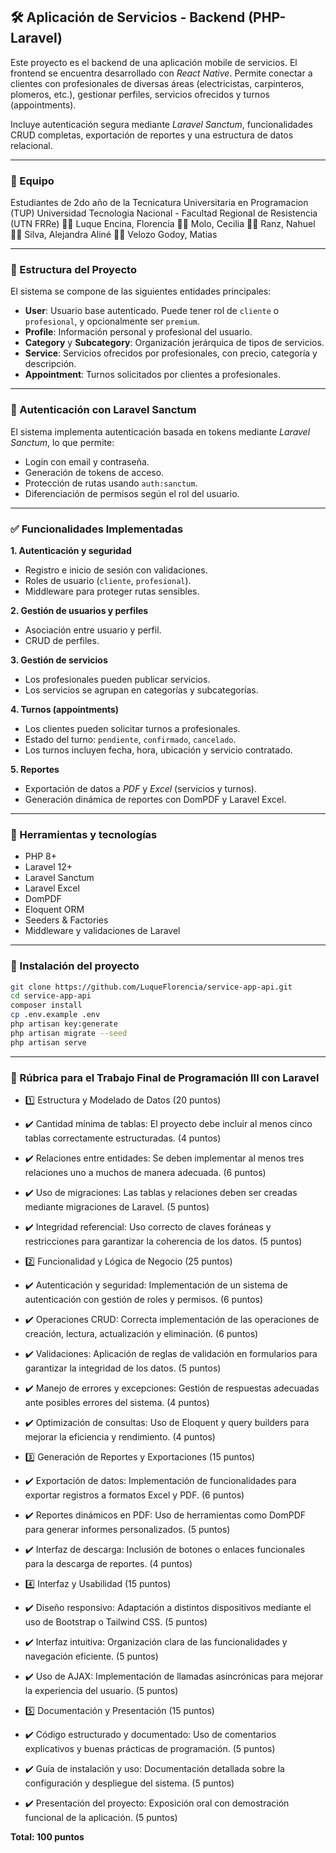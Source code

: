 ## 🛠️ Aplicación de Servicios - Backend (PHP-Laravel)

Este proyecto es el backend de una aplicación mobile de servicios. El frontend se encuentra desarrollado con *React Native*.
Permite conectar a clientes con profesionales de diversas áreas (electricistas, carpinteros, plomeros, etc.), gestionar perfiles, servicios ofrecidos y turnos (appointments).

Incluye autenticación segura mediante *Laravel Sanctum*, funcionalidades CRUD completas, exportación de reportes y una estructura de datos relacional.

---


### 👥 Equipo

Estudiantes de 2do año de la Tecnicatura Universitaria en Programacion (TUP)
Universidad Tecnologia Nacional - Facultad Regional de Resistencia (UTN FRRe)
🧑‍💻 Luque Encina, Florencia
🧑‍💻 Molo, Cecilia
🧑‍💻 Ranz, Nahuel
🧑‍💻 Silva, Alejandra Aliné
🧑‍💻 Velozo Godoy, Matias

---

### 📁 Estructura del Proyecto

El sistema se compone de las siguientes entidades principales:

* **User**: Usuario base autenticado. Puede tener rol de `cliente` o `profesional`, y opcionalmente ser `premium`.
* **Profile**: Información personal y profesional del usuario.
* **Category** y **Subcategory**: Organización jerárquica de tipos de servicios.
* **Service**: Servicios ofrecidos por profesionales, con precio, categoría y descripción.
* **Appointment**: Turnos solicitados por clientes a profesionales.

---

### 🔐 Autenticación con Laravel Sanctum

El sistema implementa autenticación basada en tokens mediante *Laravel Sanctum*, lo que permite:

* Login con email y contraseña.
* Generación de tokens de acceso.
* Protección de rutas usando `auth:sanctum`.
* Diferenciación de permisos según el rol del usuario.

---

### ✅ Funcionalidades Implementadas

**1. Autenticación y seguridad**

* Registro e inicio de sesión con validaciones.
* Roles de usuario (`cliente`, `profesional`).
* Middleware para proteger rutas sensibles.

**2. Gestión de usuarios y perfiles**

* Asociación entre usuario y perfil.
* CRUD de perfiles.

**3. Gestión de servicios**

* Los profesionales pueden publicar servicios.
* Los servicios se agrupan en categorías y subcategorías.

**4. Turnos (appointments)**

* Los clientes pueden solicitar turnos a profesionales.
* Estado del turno: `pendiente`, `confirmado`, `cancelado`.
* Los turnos incluyen fecha, hora, ubicación y servicio contratado.

**5. Reportes**

* Exportación de datos a *PDF* y *Excel* (servicios y turnos).
* Generación dinámica de reportes con DomPDF y Laravel Excel.

---

### 🧪 Herramientas y tecnologías

* PHP 8+
* Laravel 12+
* Laravel Sanctum
* Laravel Excel
* DomPDF
* Eloquent ORM
* Seeders & Factories
* Middleware y validaciones de Laravel

---

### 🚀 Instalación del proyecto

```bash
git clone https://github.com/LuqueFlorencia/service-app-api.git
cd service-app-api
composer install
cp .env.example .env
php artisan key:generate
php artisan migrate --seed
php artisan serve
```

---

### 📌 Rúbrica para el Trabajo Final de Programación III con Laravel
* 1️⃣ Estructura y Modelado de Datos (20 puntos)
* ✔️ Cantidad mínima de tablas: El proyecto debe incluir al menos cinco tablas correctamente estructuradas. (4 puntos)
* ✔️ Relaciones entre entidades: Se deben implementar al menos tres relaciones uno a muchos de manera adecuada. (6 puntos)
* ✔️ Uso de migraciones: Las tablas y relaciones deben ser creadas mediante migraciones de Laravel. (5 puntos)
* ✔️ Integridad referencial: Uso correcto de claves foráneas y restricciones para garantizar la coherencia de los datos. (5 puntos)

* 2️⃣ Funcionalidad y Lógica de Negocio (25 puntos)
* ✔️ Autenticación y seguridad: Implementación de un sistema de autenticación con gestión de roles y permisos. (6 puntos)
* ✔️ Operaciones CRUD: Correcta implementación de las operaciones de creación, lectura, actualización y eliminación. (6 puntos)
* ✔️ Validaciones: Aplicación de reglas de validación en formularios para garantizar la integridad de los datos. (5 puntos)
* ✔️ Manejo de errores y excepciones: Gestión de respuestas adecuadas ante posibles errores del sistema. (4 puntos)
* ✔️ Optimización de consultas: Uso de Eloquent y query builders para mejorar la eficiencia y rendimiento. (4 puntos)

* 3️⃣ Generación de Reportes y Exportaciones (15 puntos)
* ✔️ Exportación de datos: Implementación de funcionalidades para exportar registros a formatos Excel y PDF. (6 puntos)
* ✔️ Reportes dinámicos en PDF: Uso de herramientas como DomPDF para generar informes personalizados. (5 puntos)
* ✔️ Interfaz de descarga: Inclusión de botones o enlaces funcionales para la descarga de reportes. (4 puntos)

* 4️⃣ Interfaz y Usabilidad (15 puntos)
* ✔️ Diseño responsivo: Adaptación a distintos dispositivos mediante el uso de Bootstrap o Tailwind CSS. (5 puntos)
* ✔️ Interfaz intuitiva: Organización clara de las funcionalidades y navegación eficiente. (5 puntos)
* ✔️ Uso de AJAX: Implementación de llamadas asincrónicas para mejorar la experiencia del usuario. (5 puntos)

* 5️⃣ Documentación y Presentación (15 puntos)
* ✔️ Código estructurado y documentado: Uso de comentarios explicativos y buenas prácticas de programación. (5 puntos)
* ✔️ Guía de instalación y uso: Documentación detallada sobre la configuración y despliegue del sistema. (5 puntos)
* ✔️ Presentación del proyecto: Exposición oral con demostración funcional de la aplicación. (5 puntos)

**Total: 100 puntos**
